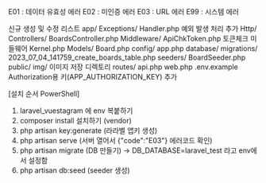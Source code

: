 E01 : 데이터 유효성 에러
E02 : 미인증 에러
E03 : URL 에러
E99 : 시스템 에러


신규 생성 및 수정 리스트
app/
    Exceptions/
        Handler.php     예외 발생 처리 추가
    Http/
        Controllers/
            BoardsController.php
        Middleware/
            ApiChkToken.php     토큰체크 미들웨어
        Kernel.php
    Models/
        Board.php
config/
    app.php
database/
    migrations/
        2023_07_04_141759_create_boards_table.php
    seeders/
        BoardSeeder.php
public/
    img/    이미지 저장 디렉토리
routes/
    api.php
    web.php
.env.example        Authorization용 키(APP_AUTHORIZATION_KEY) 추가

[설치 순서 PowerShell]
1. laravel_vuestagram 에 env 복붙하기
2. composer install 설치하기 (vendor)
3. php artisan key:generate (라라벨 앱키 생성)
4. php artisan serve (서버 열어서 {"code":"E03"} 에러코드 확인)
5. php artisan migrate (DB 만들기) -> DB_DATABASE=laravel_test 라고 env에서 설정함
6. php artisan db:seed (seeder 생성)